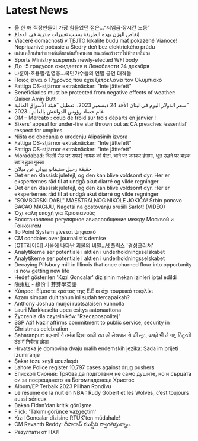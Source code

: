 # Latest News
-  올 한 해 직장인들이 가장 힘들었던 점은…“저임금·장시간 노동”
-  إنقاص الوزن بهذه الطريقة يسبب تغييرات جذرية في الدماغ
-  Viaceré domácnosti v TEJTO lokalite budú mať pokazené Vianoce! Nepriaznivé počasie a Štedrý deň bez elektrického prúdu
-  แผ่นเหล็กเส้นกำแพงกันดินหล่นทับคนงาน ขณะก่อสร้างรถไฟฟ้าสายสีม่วง
-  Sports Ministry suspends newly-elected WFI body
-  До -5 градусов ожидается в Ленобласти 24 декабря
-  나훈아·조용필·임영웅…국민가수들의 연말 공연 대격돌
-  Ποιος είναι ο 17χρονος που έχει ξετρελάνει τον Ολυμπιακό
-  Fattiga OS-stjärnor extraknäcker: "Inte jättefett"
-  Beneficiaries must be protected from negative effects of weather: Qaiser Amin Butt
-  سعر الدولار اليوم في لبنان الأحد 24 ديسمبر 2023.. تعطيل "هيئة الأسواق المالية"
-  2023.. عام حصاد رؤوس الدواعش بالعالم
-  OM – Mercato : coup de froid sur trois départs en janvier !
-  Sixers’ appeal for under-fire star thrown out as CA preaches ‘essential’ respect for umpires
-  Ništa od obećanja o uređenju Alipašinih izvora
-  Fattiga OS-stjärnor extraknäcker: "Inte jättefett"
-  Fattiga OS-stjärnor extraknäcker: "Inte jättefett"
-  Moradabad: दिल्ली रोड पर सफाई नायक को पीटा, थाने पर जमकर हंगामा, धूल उड़ने पर बाइक सवार हुआ गुस्सा
-  حقيقة رحيل ستيفانو بيولي عن ميلان
-  Det er en klassisk julefejl, og den kan blive voldsomt dyr. Her er eksperternes råd til at undgå akut diarré og vilde regninger
-  Det er en klassisk julefejl, og den kan blive voldsomt dyr. Her er eksperternes råd til at undgå akut diarré og vilde regninger
-  "SOMBORSKI DABL" MAESTRALNOG NIKOLE JOKIĆA! Srbin ponovo BACAO MAGIJU, Nagetsi na gostovanju srušili Šarlot! (VIDEO)
-  Όχι καλή εποχή για Χριστιανούς
-  Восстановлено регулярное авиасообщение между Москвой и Гонконгом
-  Το Point System γίνεται ψηφιακό
-  CM condoles over journalist’s demise
-  [OTT레이더] 서울에 나타난 괴물의 비밀…넷플릭스 '경성크리처'
-  Analytikerne ser potentiale i aktien i underholdningsselskabet
-  Analytikerne ser potentiale i aktien i underholdningsselskabet
-  Decaying Pillsbury mill in Illinois that once churned flour into opportunity is now getting new life
-  Hedef gösterilen 'Kızıl Goncalar' dizisinin mekan izinleri iptal edildi
-  陳東紅 - 緣份｜芽芽學英語
-  Κύπρος: Είμαστε κράτος της Ε.Ε κι όχι τουρκικό τσιφλίκι
-  Azam simpan duit tahun ini sudah tercapaikah?
-  Anthony Joshua murjoi ruotsalaisen kunnolla
-  Lauri Markkaselta upea esitys aatonaattona
-  Życzenia dla czytelników "Rzeczpospolitej"
-  SSP Atif Nazir affirms commitment to public service, security in Christmas celebration
-  Saharanpur: बदमाशों ने तमंचा दिखा आधी रात को लेखपाल से की लूट, कपड़े भी ले गए, ठिठुरती ठंड में निर्वस्त्र छोड़ा
-  Hrvatska je domovina dvaju malih endemskih jezika: Sada im prijeti izumiranje
-  Şəkər tozu xeyli ucuzlaşdı
-  Lahore Police register 10,797 cases against drug pushers
-  Епископ Сионий: Трябва да подготвим не само душите, но и сърцата си за посрещането на Богомладенеца Христос
-  Album/EP Terbaik 2023 Pilihan Rondivu
-  Le résumé de la nuit en NBA : Rudy Gobert et les Wolves, c’est toujours aussi sérieux
-  Bakan Fidan'dan kritik görüşme
-  Flick: 'Takımı görünce vazgeçtim'
-  Kızıl Goncalar dizisine RTÜK'ten müdahale!
-  CM Revanth Reddy: దీపాదాస్ మున్షీని స్వాగతిస్తున్నాం..
-  Резултати от НХЛ
